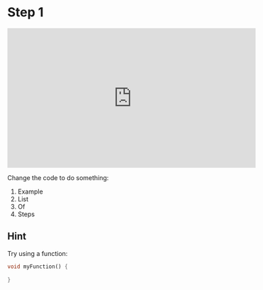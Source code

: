 # Step 1

<iframe
  width="560"
  height="315"
  src="https://www.youtube.com/embed/zSbsIiluixw"
  title="YouTube video player"
  frameborder="0"
  allow="accelerometer; autoplay; clipboard-write; encrypted-media; gyroscope; picture-in-picture"
  allowfullscreen>
</iframe>

Change the code to do something:

1. Example
2. List
3. Of
4. Steps

## Hint
Try using a function:

```dart
void myFunction() {
  
}
```
